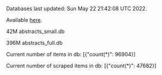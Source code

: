 Databases last updated: Sun May 22 21:42:08 UTC 2022. 

Available [here](https://github.com/cbeauhilton/ash-db/releases).


42M	abstracts_small.db

396M	abstracts_full.db

Current number of items in db:
[{"count(*)": 96904}]

Current number of scraped items in db:
[{"count(*)": 47682}]

